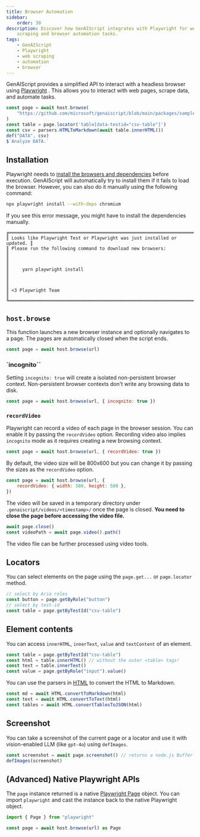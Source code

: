 ```yaml
---
title: Browser Automation
sidebar:
    order: 30
description: Discover how GenAIScript integrates with Playwright for web
    scraping and browser automation tasks.
tags:
    - GenAIScript
    - Playwright
    - web scraping
    - automation
    - browser
---
```


GenAIScript provides a simplified API to interact with a headless browser using [Playwright](https://playwright.dev/) .
This allows you to interact with web pages, scrape data, and automate tasks.

```js
const page = await host.browse(
    "https://github.com/microsoft/genaiscript/blob/main/packages/sample/src/penguins.csv"
)
const table = page.locator('table[data-testid="csv-table"]')
const csv = parsers.HTMLToMarkdown(await table.innerHTML())
def("DATA", csv)
$`Analyze DATA.`
```

## Installation

Playwright needs to [install the browsers and dependencies](https://playwright.dev/docs/browsers#install-system-dependencies) before execution. GenAIScript will automatically try to install them if it fails to load the browser.
However, you can also do it manually using the following command:

```bash
npx playwright install --with-deps chromium
```

If you see this error message, you might have to install the dependencies manually.

```text
╔═════════════════════════════════════════════════════════════════════════╗
║ Looks like Playwright Test or Playwright was just installed or updated. ║
║ Please run the following command to download new browsers:              ║
║                                                                         ║
║     yarn playwright install                                             ║
║                                                                         ║
║ <3 Playwright Team                                                      ║
╚═════════════════════════════════════════════════════════════════════════╝
```

## `host.browse`

This function launches a new browser instance and optionally navigates to a page. The pages are automatically closed when the script ends.

```js
const page = await host.browse(url)
```

### `incognito``

Setting `incognito: true` will create a isolated non-persistent browser context. Non-persistent browser contexts don't write any browsing data to disk.

```js
const page = await host.browse(url, { incognito: true })
```

### `recordVideo`

Playwright can record a video of each page in the browser session. You can enable it by passing the `recordVideo` option.
Recording video also implies `incognito` mode as it requires creating a new browsing context.

```js
const page = await host.browse(url, { recordVideo: true })
```

By default, the video size will be 800x600 but you can change it by passing the sizes as the `recordVideo` option.

```js
const page = await host.browse(url, {
    recordVideo: { width: 500, height: 500 },
})
```

The video will be saved in a temporary directory under `.genaiscript/videos/<timestamp>/` once the page is closed.
**You need to close the page before accessing the video file.**

```js
await page.close()
const videoPath = await page.video().path()
```

The video file can be further processed using video tools.

## Locators

You can select elements on the page using the `page.get...` or `page.locator` method.

```js
// select by Aria roles
const button = page.getByRole("button")
// select by test-id
const table = page.getByTestId("csv-table")
```

## Element contents

You can access `innerHTML`, `innerText`, `value` and `textContent` of an element.

```js
const table = page.getByTestId("csv-table")
const html = table.innerHTML() // without the outer <table> tags!
const text = table.innerText()
const value = page.getByRole("input").value()
```

You can use the parsers in [HTML](/genaiscript/reference/scripts/html) to convert the HTML to Markdown.

```js
const md = await HTML.convertToMarkdown(html)
const text = await HTML.convertToText(html)
const tables = await HTML.convertTablesToJSON(html)
```

## Screenshot

You can take a screenshot of the current page or a locator and use it with vision-enabled LLM (like `gpt-4o`) using `defImages`.

```js
const screenshot = await page.screenshot() // returns a node.js Buffer
defImages(screenshot)
```

## (Advanced) Native Playwright APIs

The `page` instance returned is a native [Playwright Page](https://playwright.dev/docs/api/class-page) object.
You can import `playwright` and cast the instance back to the native Playwright object.

```js
import { Page } from "playwright"

const page = await host.browse(url) as Page
```
